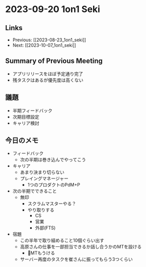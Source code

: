 # 2023-09-20 1on1 Seki

## Links

- Previous: [[2023-08-23_1on1_seki]]
- Next: [[2023-10-07_1on1_seki]]

## Summary of Previous Meeting

- アプリリリースをほぼ予定通り完了
- 残タスクはあるが優先度は高くない

## 議題

- 半期フィードバック
- 次期目標設定
- キャリア検討

## 今日のメモ

- フィードバック
  - 次の半期は巻き込んでやってこう
- キャリア
  - あまり決まり切らない
  - プレイングマネージャー
    - 1つのプロダクトのPdM+P
- 次の半期でできること
  - 無印
    - スクラムマスターやる？
    - やり取りする
      - CS
      - 営業
      - 外部(FTS)
- 宿題
  - この半年で取り組めること10個ぐらい出す
  - 高原さんの仕事を一部担当できるか話し合うかのMTを設ける
    - 🔶MTもうける
  - サーバー再度のタスクを崔さんに振ってもらう3つくらい
